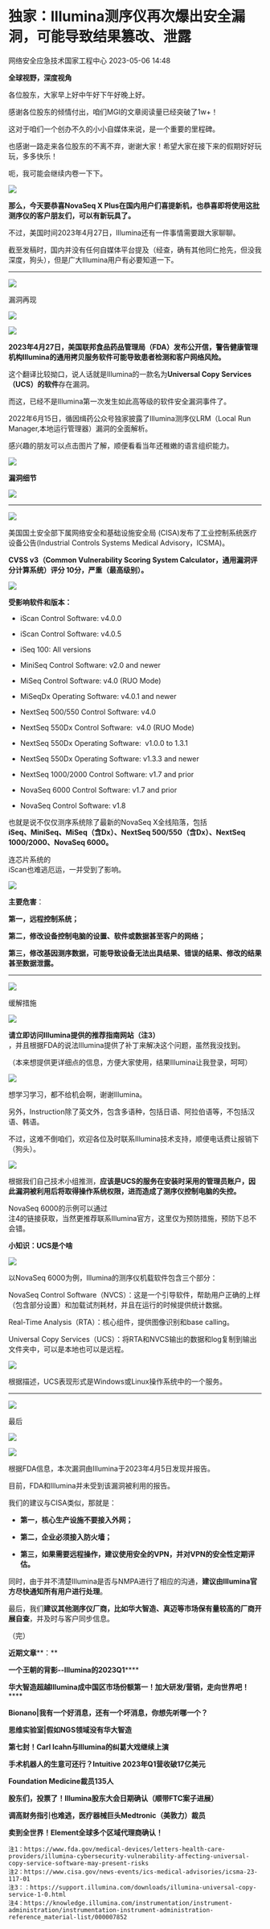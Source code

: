 #  独家：Illumina测序仪再次爆出安全漏洞，可能导致结果篡改、泄露   
 网络安全应急技术国家工程中心   2023-05-06 14:48  
  
**全球视野，深度视角**  
  
各位股东，大家早上好中午好下午好晚上好。  
  
感谢各位股东的倾情付出，咱们MGI的文章阅读量已经突破了1w+！  
  
这对于咱们一个创办不久的小小自媒体来说，是一个重要的里程碑。  
  
也感谢一路走来各位股东的不离不弃，谢谢大家！希望大家在接下来的假期好好玩玩，多多快乐！  
  
呃，我可能会继续内卷一下下。  
  
![](https://mmbiz.qpic.cn/mmbiz_png/icugQvAnqxTpickB7sxYOXBSf0lsof5icUgbsuGb6yhwVMibic61rx3wUpJuUwwutorbOmVYucZ1HicOrjLhwjzgia59w/640?wx_fmt=png "")  
  
**那么，今天要恭喜NovaSeq X Plus在国内用户们喜提新机，也恭喜即将使用这批测序仪的客户朋友们，可以有新玩具了。**  
  
不过，美国时间2023年4月27日，Illumina还有一件事情需要跟大家聊聊。  
  
截至发稿时，国内并没有任何自媒体平台提及（经查，确有其他同仁抢先，但没我深度，狗头），但是广大Illumina用户有必要知道一下。  
  
****  
![](https://mmbiz.qpic.cn/mmbiz_png/nq0D7yqtNUTKoZzmHFQsfy5JlFCfsYeI6vzZ8btQk3odu7eKQYYazwvq8aovCay4XWtaXaNoV1D5tic0K2NqwBw/640?wx_fmt=png "")  
  
漏洞再现  
  
![](https://mmbiz.qpic.cn/mmbiz_png/5scbhKFddXonaGVRuicxMsUXBEwjP9eyX5qrh4ibM1OXWeGmhicm9miaBeWE19FgSv3uYYLzxjRZKTJ85jnnvibZwnQ/640?wx_fmt=png "")  
  
  
  
  
![](https://mmbiz.qpic.cn/mmbiz_png/icugQvAnqxTpickB7sxYOXBSf0lsof5icUgavpgM4hLZHWGVpjKuzgP918OAvvXSdibbT99Ry6fcVibBwDXFial1KUDg/640?wx_fmt=png "")  
  
**2023年4月27日，美国联邦食品药品管理局（FDA）发布公开信，警告健康管理机构Illumina的通用拷贝服务软件可能导致患者检测和客户网络风险。**  
  
这个翻译比较拗口，说人话就是Illumina的一款名为**Universal Copy Services（UCS）的软件**存在漏洞。  
  
而这，已经不是Illumina第一次发生如此高等级的软件安全漏洞事件了。  
  
[](http://mp.weixin.qq.com/s?__biz=MzU3OTYwNjk1NA==&mid=2247483748&idx=1&sn=5895abb701a327020621a2cc33269389&chksm=fd62c1a1ca1548b7aada76fb23959ec59e6dafe42ebbc109f966ff9dfd37edd241120346e63c&scene=21#wechat_redirect)  
  
2022年6月15日，循因缉药公众号独家披露了Illumina测序仪LRM（Local Run Manager,本地运行管理器）漏洞的全面解析。  
  
感兴趣的朋友可以点击图片了解，顺便看看当年还稚嫩的语言组织能力。  
  
  
![](https://mmbiz.qpic.cn/mmbiz_png/nq0D7yqtNUTKoZzmHFQsfy5JlFCfsYeI6vzZ8btQk3odu7eKQYYazwvq8aovCay4XWtaXaNoV1D5tic0K2NqwBw/640?wx_fmt=png "")  
  
**漏洞细节**  
  
![](https://mmbiz.qpic.cn/mmbiz_png/5scbhKFddXonaGVRuicxMsUXBEwjP9eyX5qrh4ibM1OXWeGmhicm9miaBeWE19FgSv3uYYLzxjRZKTJ85jnnvibZwnQ/640?wx_fmt=png "")  
  
  
  
****  
![](https://mmbiz.qpic.cn/mmbiz_png/icugQvAnqxTpickB7sxYOXBSf0lsof5icUgzoxcHxvzicqSiasvtpFb03ibue5jP2staW6osKmCDpjxaRU2JQ77sV7YA/640?wx_fmt=png "")  
  
美国国土安全部下属网络安全和基础设施安全局 (CISA)发布了工业控制系统医疗设备公告(Industrial Controls Systems Medical Advisory，ICSMA)。  
  
**CVSS v3（Common Vulnerability Scoring System Calculator，通用漏洞评分计算系统）评分 10分，严重（最高级别）。**  
  
![](https://mmbiz.qpic.cn/mmbiz_png/icugQvAnqxTpickB7sxYOXBSf0lsof5icUg613a6y8Gv3GTTgZkA8lZE2qU8fPEyWh9rgln6icAPJVVqB88lA3Ne7g/640?wx_fmt=png "")  
  
**受影响软件和版本：**  
- iScan Control Software: v4.0.0  
  
- iScan Control Software: v4.0.5  
  
- iSeq 100: All versions  
  
- MiniSeq Control Software: v2.0 and newer  
  
- MiSeq Control Software: v4.0 (RUO Mode)  
  
- MiSeqDx Operating Software: v4.0.1 and newer  
  
- NextSeq 500/550 Control Software: v4.0  
  
- NextSeq 550Dx Control Software:  v4.0 (RUO Mode)  
  
- NextSeq 550Dx Operating Software:  v1.0.0 to 1.3.1  
  
- NextSeq 550Dx Operating Software: v1.3.3 and newer  
  
- NextSeq 1000/2000 Control Software: v1.7 and prior  
  
- NovaSeq 6000 Control Software: v1.7 and prior  
  
- NovaSeq Control Software: v1.8  
  
也就是说不仅仅测序系统除了最新的NovaSeq X全线陷落，包括  
**iSeq、MiniSeq、MiSeq（含Dx）、NextSeq 500/550（含Dx）、NextSeq 1000/2000、NovaSeq 6000。**  
  
连芯片系统的  
iScan也难逃厄运，一并受到了影响。  
  
![](https://mmbiz.qpic.cn/mmbiz_png/icugQvAnqxTpickB7sxYOXBSf0lsof5icUgaQKaibiclnL6l7b6xeXyR5Hhjps9qQfJP67LfyhcVpx2g1c87iaaEyWWA/640?wx_fmt=png "")  
  
**主要危害**：  
  
**第一，远程控制系统；**  
  
**第二，修改设备控制电脑的设置、软件或数据甚至客户的网络；**  
  
**第三，修改基因测序数据，可能导致设备无法出具结果、错误的结果、修改的结果甚至数据泄露。**  
  
****  
![](https://mmbiz.qpic.cn/mmbiz_png/nq0D7yqtNUTKoZzmHFQsfy5JlFCfsYeI6vzZ8btQk3odu7eKQYYazwvq8aovCay4XWtaXaNoV1D5tic0K2NqwBw/640?wx_fmt=png "")  
  
缓解措施  
  
![](https://mmbiz.qpic.cn/mmbiz_png/5scbhKFddXonaGVRuicxMsUXBEwjP9eyX5qrh4ibM1OXWeGmhicm9miaBeWE19FgSv3uYYLzxjRZKTJ85jnnvibZwnQ/640?wx_fmt=png "")  
  
  
  
**请立即访问Illumina提供的推荐指南网站（注3）**  
，并且根据FDA的说法Illumina提供了补丁来解决这个问题，虽然我没找到。  
  
（本来想提供更详细点的信息，方便大家使用，结果Illumina让我登录，呵呵）  
  
![](https://mmbiz.qpic.cn/mmbiz_png/icugQvAnqxTpickB7sxYOXBSf0lsof5icUg30PdOLSzLicYKztp1IyhluM561Du8eU2kibEeiarRDRUI50zO32EupwEQ/640?wx_fmt=png "")  
  
想学习学习，都不给机会啊，谢谢Illumina。  
  
另外，Instruction除了英文外，包含多语种，包括日语、阿拉伯语等，不包括汉语、韩语。  
  
不过，这难不倒咱们，欢迎各位及时联系Illumina技术支持，顺便电话费让报销下（狗头）。  
  
![](https://mmbiz.qpic.cn/mmbiz_png/icugQvAnqxTpickB7sxYOXBSf0lsof5icUgDT1HQ1bACsibics0Z7PVsNuibH5QXd2MN5yCpVY296R0mkrScLJKOsNow/640?wx_fmt=png "")  
  
根据我们自己技术小组推测，**应该是UCS的服务在安装时采用的管理员账户，因此漏洞被利用后将取得操作系统权限，进而造成了测序仪控制电脑的失控。**  
  
NovaSeq 6000的示例可以通过  
注4的链接获取，当然更推荐联系Illumina官方，这里仅为预防措施，预防下总不会错。  
  
**小知识：UCS是个啥**  
  
![](https://mmbiz.qpic.cn/mmbiz_png/icugQvAnqxTpickB7sxYOXBSf0lsof5icUgD8MYgUFZ7alB6cicNok4CWGOx3GnhWKiaaOx7Jf7GzwOw9RSn7ibayGibw/640?wx_fmt=png "")  
  
以NovaSeq 6000为例，Illumina的测序仪机载软件包含三个部分：  
  
NovaSeq Control Software（NVCS）：这是一个引导软件，帮助用户正确的上样（包含部分设置）和加载试剂耗材，并且在运行的时候提供统计数据。  
  
Real-Time Analysis（RTA）：核心组件，提供图像识别和base calling。  
  
Universal Copy Services（UCS）：将RTA和NVCS输出的数据和log复制到输出文件夹中，可以是本地也可以是远程。  
  
![](https://mmbiz.qpic.cn/mmbiz_png/icugQvAnqxTpickB7sxYOXBSf0lsof5icUgk2Mdhpy9ImX88icvrsdqWRciaKQl7ybmGiadWdfJ53YqfXq29DlVFqTmQ/640?wx_fmt=png "")  
  
根据描述，UCS表现形式是Windows或Linux操作系统中的一个服务。  
  
****  
![](https://mmbiz.qpic.cn/mmbiz_png/nq0D7yqtNUTKoZzmHFQsfy5JlFCfsYeI6vzZ8btQk3odu7eKQYYazwvq8aovCay4XWtaXaNoV1D5tic0K2NqwBw/640?wx_fmt=png "")  
  
最后  
  
![](https://mmbiz.qpic.cn/mmbiz_png/5scbhKFddXonaGVRuicxMsUXBEwjP9eyX5qrh4ibM1OXWeGmhicm9miaBeWE19FgSv3uYYLzxjRZKTJ85jnnvibZwnQ/640?wx_fmt=png "")  
  
  
  
  
![](https://mmbiz.qpic.cn/mmbiz_png/icugQvAnqxTpickB7sxYOXBSf0lsof5icUgOGnQTI4G8Y7aoO3M12PibOROQ1m3At6f0R2icF09jGWZByo0pfpcJLCQ/640?wx_fmt=png "")  
  
根据FDA信息，本次漏洞由Illumina于2023年4月5日发现并报告。  
  
目前，FDA和Illumina并未受到该漏洞被利用的报告。  
  
我们的建议与CISA类似，那就是：  
- **第一，核心生产设施不要接入外网；**  
  
- **第二，企业必须接入防火墙；**  
  
- **第三，如果需要远程操作，建议使用安全的VPN，并对VPN的安全性定期评估。**  
  
同时，由于并不清楚Illumina是否与NMPA进行了相应的沟通，**建议由Illumina官方尽快通知所有用户进行处理**。  
  
最后，我们**建议其他测序仪厂商，比如华大智造、真迈等市场保有量较高的厂商开展自查**，并及时与客户同步信息。  
  
（完）  
  
**近期文章****：**  
  
**一个王朝的背影--Illumina的2023Q1******  
  
**华大智造超越Illumina成中国区市场份额第一！加大研发/营销，走向世界吧！******  
  
******Bionano|我有一个好消息，还有一个坏消息，你想先听哪一个？******  
  
******思维实验室|假如NGS领域没有华大智造******  
  
******第七封！Carl Icahn与Illumina的纠葛大戏继续上演******  
  
**手术机器人的生意可还行？Intuitive 2023年Q1营收破17亿美元**  
  
**Foundation Medicine裁员135人**  
  
******股东们，投票了！Illumina股东大会日期确认（顺带FTC案子进展）******  
  
**调高财务指引也难逃，医疗器械巨头Medtronic（美敦力）裁员**  
  
**卖到全世界！Element全球多个区域代理商确认！**  
```
注1：https://www.fda.gov/medical-devices/letters-health-care-providers/illumina-cybersecurity-vulnerability-affecting-universal-copy-service-software-may-present-risks
注2：https://www.cisa.gov/news-events/ics-medical-advisories/icsma-23-117-01
注3：：https://support.illumina.com/downloads/illumina-universal-copy-service-1-0.html
注4：https://knowledge.illumina.com/instrumentation/instrument-administration/instrumentation-instrument-administration-reference_material-list/000007852
```  
  
  
